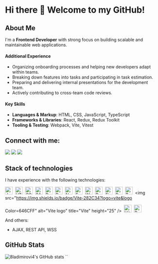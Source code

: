 # Hi there 👋 Welcome to my GitHub!

## About Me

I'm a **Frontend Developer** with strong focus on building scalable and maintainable web applications.

#### Additional Experience

- Organizing onboarding processes and helping new developers adapt within teams.
- Breaking down features into tasks and participating in task estimation.
- Preparing and delivering internal presentations for the development team.
- Actively contributing to cross-team code reviews.

#### Key Skills

- **Languages & Markup**: HTML, CSS, JavaScript, TypeScript
- **Frameworks & Libraries**: React, Redux, Redux Toolkit
- **Tooling & Testing**: Webpack, Vite, Vitest

## Connect with me:

[<img src="https://img.shields.io/badge/Telegram-%40nevelenevess-blue">](https://t.me/le_vladimir)
[<img src="https://img.shields.io/badge/Linkedin-%40neveleneves-blue">](https://www.linkedin.com/in/le-vladimir/)
[<img src="https://img.shields.io/badge/Email-max.nikonov.work@gmail.com-blue">](mailto:leonov.vladimir.job@gmail.com)

## Stack of technologies

I have experience with the following technologies:

<img src="https://img.shields.io/badge/JavaScript-282C34?logo=javascript&logoColor=F7DF1E" alt="JavaScript logo" title="JavaScript" height="25" />&nbsp;
<img src="https://img.shields.io/badge/HTML5-282C34?logo=html5&logoColor=E34F26" alt="HTML5 logo" title="HTML5" height="25" />&nbsp;
<img src="https://img.shields.io/badge/CSS3-282C34?logo=css3&logoColor=1572B6" alt="CSS3 logo" title="CSS3" height="25" />&nbsp;
<img src="https://img.shields.io/badge/SASS-282C34?logo=SASS&logoColor=c69" alt="SASS logo" title="SASS" height="25" />&nbsp;
<img src="https://img.shields.io/badge/React.js-282C34?logo=react&logoColor=61DAFB" alt="React.js logo" title="React.js" height="25" />&nbsp;
<img src="https://img.shields.io/badge/Redux-282C34?logo=redux&logoColor=764abc" alt="Redux logo" title="Redux" height="25" />&nbsp;
<img src="https://img.shields.io/badge/Node.js-282C34?logo=node.js&logoColor=339933" alt="Node.js logo" title="Node.js" height="25" />&nbsp;
<img src="https://img.shields.io/badge/Express.js-282C34?logo=express&logoColor=FFFFFF" alt="Express.js logo" title="Express.js" height="25" />&nbsp;
<img src="https://img.shields.io/badge/Webpack-282C34?logo=webpack&logoColor=8ED5FA" alt="Webpack logo" title="Webpack" height="25" />&nbsp;
<img src="https://img.shields.io/badge/Babel-282C34?logo=babel&logoColor=F7DF1E" alt="Babel logo" title="Babel" height="25" />&nbsp;
<img src="https://img.shields.io/badge/Figma-282C34?logo=figma&logoColor=61DAFB" alt="Figma logo" title="Figma" height="25" />&nbsp;
<img src="https://img.shields.io/badge/PostgreSQL-282C34?logo=postgresql&logoColor=336791" alt="PostgreSQL logo" title="PostgreSQL" height="25" />&nbsp;
<img src="https://img.shields.io/badge/TypeScript-282C34?logo=typescript&logoColor=3178C6" alt="TypeScript logo" title="TypeScript" height="25" />&nbsp;
<img src="https://img.shields.io/badge/Vite-282C34?logo=vite&logo

Color=646CFF" alt="Vite logo" title="Vite" height="25" />&nbsp;
<img src="https://img.shields.io/badge/Vitest-282C34?logo=vitest&logoColor=6E9F18" alt="Vitest logo" title="Vitest" height="25" />&nbsp;
<img src="https://img.shields.io/badge/Redux_Toolkit-282C34?logo=redux&logoColor=764ABC" alt="Redux Toolkit logo" title="Redux Toolkit" height="25" />&nbsp;

And others:

- AJAX, REST API, WSS

## GitHub Stats

![8ladimirovi4's GitHub stats](https://github-readme-stats.vercel.app/api?username=8ladimirovi4&show_icons=true&title_color=00E0FF&text_color=FFFFFF&theme=tokyonight&bg_color=000000&icon_color=00E0FF)
``
